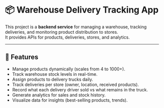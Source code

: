 # 📦 Warehouse Delivery Tracking App

This project is a **backend service** for managing a warehouse, tracking deliveries, and monitoring product distribution to stores.  
It provides APIs for products, deliveries, stores, and analytics.

---

## 🚀 Features
- Manage products dynamically (scales from 4 to 1000+).
- Track warehouse stock levels in real-time.
- Assign products to delivery trucks daily.
- Track deliveries per store (owner, location, received products).
- Record what each delivery driver sold vs what remains in the truck.
- Generate analytics for sales and stock history.
- Visualize data for insights (best-selling products, trends).


